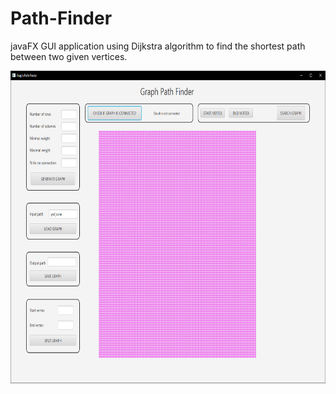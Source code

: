# Path-Finder
javaFX GUI application using Dijkstra algorithm to find the shortest path between two given vertices.

<img src="https://github.com/czaacza/Path-Finder/blob/master/img/mainMenuImg.PNG" width="750" height="500"/>
